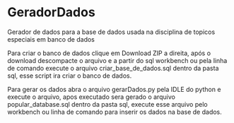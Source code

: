 # GeradorDados
Gerador de dados para a base de dados usada na disciplina de topicos especiais em banco de dados

Para criar o banco de dados clique em Download ZIP a direita, após o download descompacte o arquivo e a partir do sql workbench ou pela linha de comando execute o arquivo criar_base_de_dados.sql dentro da pasta sql, esse script ira criar o banco de dados.

Para gerar os dados abra o arquivo gerarDados.py pela IDLE do python e execute o arquivo, apos executado sera gerado o arquivo popular_database.sql dentro da pasta sql, execute esse arquivo pelo workbench ou linha de comando para inserir os dados na base de dados.
